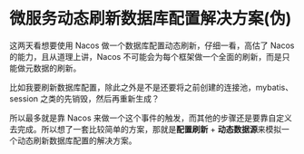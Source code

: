 # 微服务动态刷新数据库配置解决方案(伪)


这两天看想要使用 Nacos 做一个数据库配置动态刷新，仔细一看，高估了 Nacos 的能力，且从道理上讲，Nacos 不可能会为每个框架做一个全面的刷新，而是只能做元数据的刷新。

比如我要刷新数据库配置，除此之外是不是还要将之前创建的连接池，mybatis、session 之类的先销毁，然后再重新生成？

所以最多就是靠 Nacos 来做一个这个事件的触发，而其他的步骤还是要靠自定义去完成。所以想了一套比较简单的方案，那就是**配置刷新** + **动态数据源**来模拟一个动态刷新数据库配置的解决方案。

